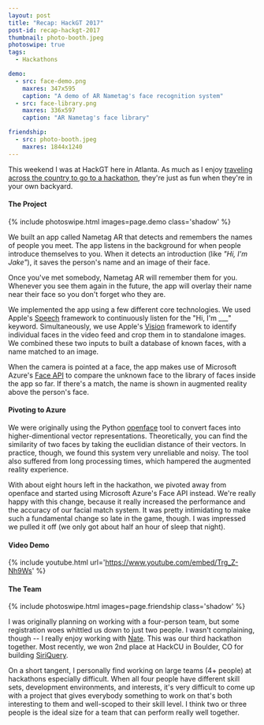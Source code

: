 ```yaml
---
layout: post
title: "Recap: HackGT 2017"
post-id: recap-hackgt-2017
thumbnail: photo-booth.jpeg
photoswipe: true
tags: 
  - Hackathons

demo:
  - src: face-demo.png
    maxres: 347x595
    caption: "A demo of AR Nametag's face recognition system"
  - src: face-library.png
    maxres: 336x597
    caption: "AR Nametag's face library"

friendship:
  - src: photo-booth.jpeg
    maxres: 1844x1240
---
```


This weekend I was at HackGT here in Atlanta. As much as I enjoy [traveling across the country to go to a hackathon](/blog/recap-hack-the-north-2017.html), they're just as fun when they're in your own backyard. 

<h4>The Project</h4>

{% include photoswipe.html images=page.demo class='shadow' %}

We built an app called Nametag AR that detects and remembers the names of people you meet. The app listens in the background for when people introduce themselves to you. When it detects an introduction (like *"Hi, I'm Jake"*), it saves the person's name and an image of their face. 

<!--break-->

Once you've met somebody, Nametag AR will remember them for you. Whenever you see them again in the future, the app will overlay their name near their face so you don't forget who they are.

We implemented the app using a few different core technologies. We used Apple's [Speech](https://developer.apple.com/documentation/speech) framework to continuously listen for the "Hi, I'm ___" keyword. Simultaneously, we use Apple's [Vision](https://developer.apple.com/documentation/vision) framework to identify individual faces in the video feed and crop them in to standalone images. We combined these two inputs to built a database of known faces, with a name matched to an image. 

When the camera is pointed at a face, the app makes use of Microsoft Azure's [Face API](https://azure.microsoft.com/en-us/services/cognitive-services/face/) to compare the unknown face to the library of faces inside the app so far. If there's a match, the name is shown in augmented reality above the person's face.

<h4>Pivoting to Azure</h4>

We were originally using the Python [openface](http://cmusatyalab.github.io/openface/) tool to convert faces into higher-dimentional vector representations. Theoretically, you can find the similarity of two faces by taking the euclidian distance of their vectors. In practice, though, we found this system very unreliable and noisy. The tool also suffered from long processing times, which hampered the augmented reality experience.

With about eight hours left in the hackathon, we pivoted away from openface and started using Microsoft Azure's Face API instead. We're really happy with this change, because it really increased the performance and the accuracy of our facial match system. It was pretty intimidating to make such a fundamental change so late in the game, though. I was impressed we pulled it off (we only got about half an hour of sleep that night).

<h4>Video Demo</h4>

{% include youtube.html url='https://www.youtube.com/embed/Trg_Z-Nh9Ws' %}

<h4>The Team</h4>

{% include photoswipe.html images=page.friendship class='shadow' %}

I was originally planning on working with a four-person team, but some registration woes whittled us down to just two people. I wasn't complaining, though -- I really enjoy working with [Nate](http://www.natethompson.io/). This was our third hackathon together. Most recently, we won 2nd place at HackCU in Boulder, CO for building [SiriQuery](https://devpost.com/software/siriquery). 

On a short tangent, I personally find working on large teams (4+ people) at hackathons especially difficult. When all four people have different skill sets, development environments, and interests, it's very difficult to come up with a project that gives everybody something to work on that's both interesting to them and well-scoped to their skill level. I think two or three people is the ideal size for a team that can perform really well together.